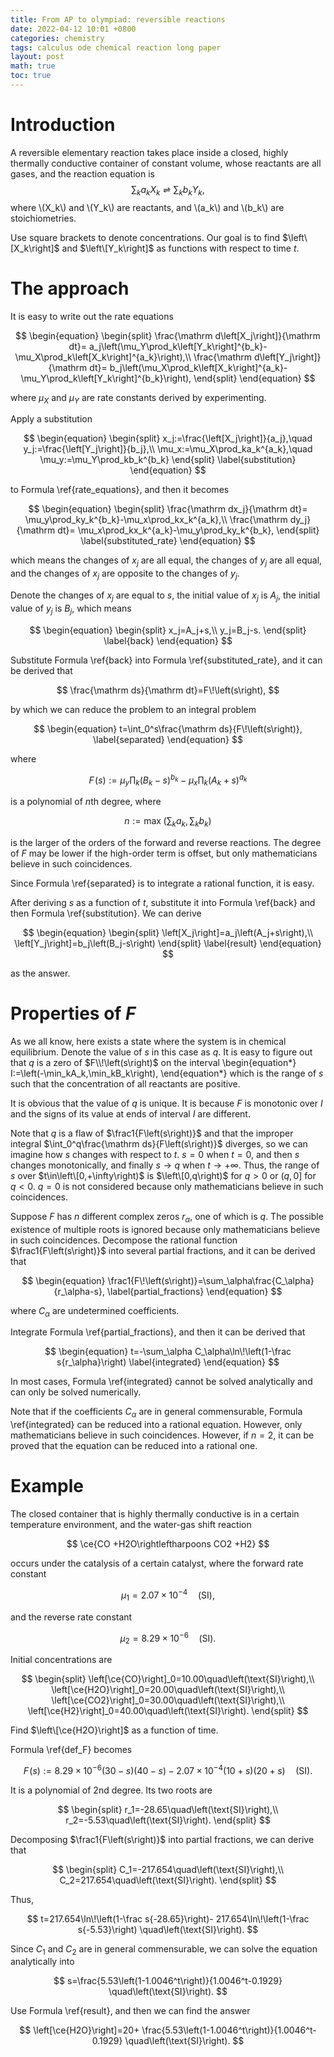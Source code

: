 ```yaml
---
title: From AP to olympiad: reversible reactions
date: 2022-04-12 10:01 +0800
categories: chemistry
tags: calculus ode chemical reaction long paper
layout: post
math: true
toc: true
---
```


# Introduction

A reversible elementary reaction takes place inside a closed, highly thermally conductive container of constant volume, whose reactants are all gases, and the reaction equation is
$$
    \sum_ka_kX_k\rightleftharpoons\sum_kb_kY_k,
$$
where \\(X_k\\) and \\(Y_k\\) are reactants, and \\(a_k\\) and \\(b_k\\) are stoichiometries.

Use square brackets to denote concentrations.
Our goal is to find $\left\[X_k\right]$ and $\left\[Y_k\right]$
as functions with respect to time $t$.

# The approach

It is easy to write out the rate equations

$$
\begin{equation}
\begin{split}
    \frac{\mathrm d\left[X_j\right]}{\mathrm dt}=
        a_j\left(\mu_Y\prod_k\left[Y_k\right]^{b_k}-
        \mu_X\prod_k\left[X_k\right]^{a_k}\right),\\
    \frac{\mathrm d\left[Y_j\right]}{\mathrm dt}=
        b_j\left(\mu_X\prod_k\left[X_k\right]^{a_k}-
        \mu_Y\prod_k\left[Y_k\right]^{b_k}\right),
\end{split}
\end{equation}
$$

where $\mu_X$ and $\mu_Y$ are rate constants derived by experimenting.

Apply a substitution

$$
\begin{equation}
\begin{split}
    x_j:=\frac{\left[X_j\right]}{a_j},\quad
    y_j:=\frac{\left[Y_j\right]}{b_j},\\
    \mu_x:=\mu_X\prod_ka_k^{a_k},\quad
    \mu_y:=\mu_Y\prod_kb_k^{b_k}
\end{split}
    \label{substitution}
\end{equation}
$$

to Formula \ref{rate_equations}, and then it becomes

$$
\begin{equation}
\begin{split}
    \frac{\mathrm dx_j}{\mathrm dt}=
    \mu_y\prod_ky_k^{b_k}-\mu_x\prod_kx_k^{a_k},\\
    \frac{\mathrm dy_j}{\mathrm dt}=
    \mu_x\prod_kx_k^{a_k}-\mu_y\prod_ky_k^{b_k},
\end{split}
    \label{substituted_rate}
\end{equation}
$$

which means the changes of $x_j$ are all equal,
the changes of $y_j$ are all equal,
and the changes of $x_j$ are opposite to the changes of $y_j$.

Denote the changes of $x_j$ are equal to $s$, the initial value of
$x_j$ is $A_j$, the initial value of $y_j$ is $B_j$, which means

$$
\begin{equation}
\begin{split}
    x_j=A_j+s,\\
    y_j=B_j-s.
\end{split}
    \label{back}
\end{equation}
$$

Substitute Formula \ref{back} into Formula \ref{substituted_rate},
and it can be derived that

$$
    \frac{\mathrm ds}{\mathrm dt}=F\!\left(s\right),
$$

by which we can reduce the problem to an integral problem

$$
\begin{equation}
    t=\int_0^s\frac{\mathrm ds}{F\!\left(s\right)},
    \label{separated}
\end{equation}
$$

where

$$
\begin{equation}
    F\!\left(s\right):=\mu_y\prod_k\left(B_k-s\right)^{b_k}-
    \mu_x\prod_k\left(A_k+s\right)^{a_k}
    \label{def_F}
\end{equation}
$$

is a polynomial of $n$th degree, where

$$
    n:=\max\!\left(\sum_ka_k,\sum_kb_k\right)
$$

is the larger of the orders of the forward and reverse reactions.
The degree of $F$ may be lower if the high-order term is offset,
but only mathematicians believe in such coincidences.

Since Formula \ref{separated} is to integrate a rational function,
it is easy.

After deriving $s$ as a function of $t$, substitute it into
Formula \ref{back} and then Formula \ref{substitution}.
We can derive

$$
\begin{equation}
\begin{split}
    \left[X_j\right]=a_j\left(A_j+s\right),\\
    \left[Y_j\right]=b_j\left(B_j-s\right)
\end{split}
    \label{result}
\end{equation}
$$

as the answer.

# Properties of $F$

As we all know, here exists a state where the system is in
chemical equilibrium.
Denote the value of $s$ in this case as $q$.
It is easy to figure out that $q$ is a zero of $F\\!\left(s\right)$
on the interval
\begin{equation\*}
    I:=\left(-\min_kA_k,\min_kB_k\right),
\end{equation\*}
which is the range of $s$ such that the concentration of all reactants
are positive.

It is obvious that the value of $q$ is unique.
It is because $F$ is monotonic over $I$ and the signs of its value
at ends of interval $I$ are different.

Note that $q$ is a flaw of $\frac1{F\left(s\right)}$ and that
the improper integral $\int_0^q\frac{\mathrm ds}{F\left(s\right)}$
diverges, so we can imagine how $s$ changes with respect to $t$.
$s=0$ when $t=0$, and then $s$ changes monotonically, and finally
$s\rightarrow q$ when $t\rightarrow+\infty$. Thus, the range of $s$
over $t\in\left\[0,+\infty\right)$ is $\left\[0,q\right)$ for $q>0$
or $\left(q,0\right]$ for $q<0$.
$q=0$ is not considered because only mathematicians
believe in such coincidences.

Suppose $F$ has $n$ different complex zeros $r_\alpha$, one of which
is $q$. The possible existence of multiple roots is ignored because
only mathematicians believe in such coincidences.
Decompose the rational function $\frac1{F\left(s\right)}$ into
several partial fractions, and it can be derived that

$$
\begin{equation}
    \frac1{F\!\left(s\right)}=\sum_\alpha\frac{C_\alpha}{r_\alpha-s},
    \label{partial_fractions}
\end{equation}
$$

where $C_\alpha$ are undetermined coefficients.

Integrate Formula \ref{partial_fractions},
and then it can be derived that

$$
\begin{equation}
    t=-\sum_\alpha C_\alpha\ln\!\left(1-\frac s{r_\alpha}\right)
    \label{integrated}
\end{equation}
$$

In most cases, Formula \ref{integrated} cannot be solved analytically
and can only be solved numerically.

Note that if the coefficients $C_\alpha$ are in general commensurable,
Formula \ref{integrated} can be reduced into a rational equation.
However, only mathematicians believe in such coincidences.
However, if $n=2$, it can be proved that the equation can be reduced
into a rational one.

# Example

The closed container that is highly thermally conductive is
in a certain temperature environment,
and the water-gas shift reaction

$$
    \ce{CO +H2O\rightleftharpoons CO2 +H2}
$$

occurs under the catalysis of a certain catalyst,
where the forward rate constant

$$
    \mu_1=2.07\times10^{-4}\quad\left(\text{SI}\right),
$$

and the reverse rate constant

$$
    \mu_2=8.29\times10^{-6}\quad\left(\text{SI}\right).
$$

Initial concentrations are

$$
\begin{split}
    \left[\ce{CO}\right]_0=10.00\quad\left(\text{SI}\right),\\
    \left[\ce{H2O}\right]_0=20.00\quad\left(\text{SI}\right),\\
    \left[\ce{CO2}\right]_0=30.00\quad\left(\text{SI}\right),\\
    \left[\ce{H2}\right]_0=40.00\quad\left(\text{SI}\right).
\end{split}
$$

Find $\left\[\ce{H2O}\right]$ as a function of time.

Formula \ref{def_F} becomes

$$
    F\!\left(s\right):=8.29\times10^{-6}\left(30-s\right)\left(40-s\right)
    -2.07\times10^{-4}\left(10+s\right)\left(20+s\right)
    \quad\left(\text{SI}\right).
$$

It is a polynomial of $2$nd degree.
Its two roots are

$$
\begin{split}
    r_1=-28.65\quad\left(\text{SI}\right),\\
    r_2=-5.53\quad\left(\text{SI}\right).
\end{split}
$$

Decomposing $\frac1{F\left(s\right)}$ into partial fractions,
we can derive that

$$
\begin{split}
    C_1=-217.654\quad\left(\text{SI}\right),\\
    C_2=217.654\quad\left(\text{SI}\right).
\end{split}
$$

Thus,

$$
    t=217.654\ln\!\left(1-\frac s{-28.65}\right)-
    217.654\ln\!\left(1-\frac s{-5.53}\right)
    \quad\left(\text{SI}\right).
$$

Since $C_1$ and $C_2$ are in general commensurable,
we can solve the equation analytically into

$$
    s=\frac{5.53\left(1-1.0046^t\right)}{1.0046^t-0.1929}
    \quad\left(\text{SI}\right).
$$

Use Formula \ref{result}, and then we can find the answer

$$
    \left[\ce{H2O}\right]=20+
    \frac{5.53\left(1-1.0046^t\right)}{1.0046^t-0.1929}
    \quad\left(\text{SI}\right).
$$
